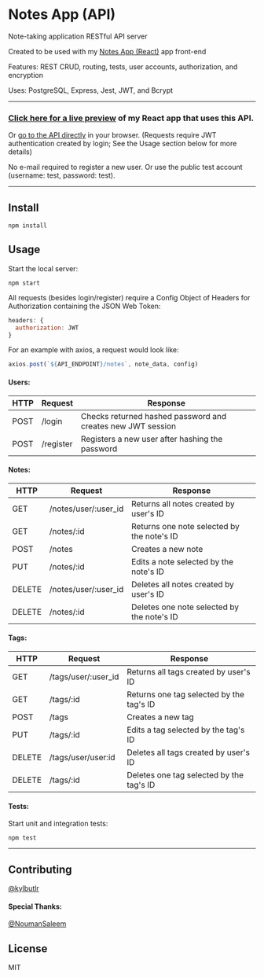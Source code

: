 # Notes App (API)

Note-taking application RESTful API server

Created to be used with my [Notes App (React)](https://github.com/kylbutlr/notes-app-react) app front-end

Features: REST CRUD, routing, tests, user accounts, authorization, and encryption

Uses: PostgreSQL, Express, Jest, JWT, and Bcrypt

***

### [Click here for a live preview](https://kylbutlr-notes-react.herokuapp.com/) of my React app that uses this API. 

Or [go to the API directly](https://kylbutlr-notes-api.herokuapp.com) in your browser. (Requests require JWT authentication created by login; See the Usage section below for more details)

No e-mail required to register a new user. Or use the public test account (username: test, password: test).

***

## Install

```shell
npm install
```

## Usage

Start the local server:

```shell
npm start
```

All requests (besides login/register) require a Config Object of Headers for Authorization containing the JSON Web Token:

```js
headers: {
  authorization: JWT
}
```

For an example with axios, a request would look like:

```js
axios.post(`${API_ENDPOINT}/notes`, note_data, config)
```

#### Users:

| HTTP | Request   | Response                                                    |
| ---- | --------- | ----------------------------------------------------------- |
| POST | /login    | Checks returned hashed password and creates new JWT session |
| POST | /register | Registers a new user after hashing the password             |

#### Notes:

| HTTP   | Request              | Response                                   |
| ------ | -------------------- | ------------------------------------------ |
| GET    | /notes/user/:user_id | Returns all notes created by user's ID     |
| GET    | /notes/:id           | Returns one note selected by the note's ID |
| POST   | /notes               | Creates a new note                         |
| PUT    | /notes/:id           | Edits a note selected by the note's ID     |
| DELETE | /notes/user/:user_id | Deletes all notes created by user's ID     |
| DELETE | /notes/:id           | Deletes one note selected by the note's ID |

#### Tags:

| HTTP   | Request             | Response                                 |
| ------ | ------------------- | ---------------------------------------- |
| GET    | /tags/user/:user_id | Returns all tags created by user's ID    |
| GET    | /tags/:id           | Returns one tag selected by the tag's ID |
| POST   | /tags               | Creates a new tag                        |
| PUT    | /tags/:id           | Edits a tag selected by the tag's ID     |
| DELETE | /tags/user/user:id  | Deletes all tags created by user's ID    |
| DELETE | /tags/:id           | Deletes one tag selected by the tag's ID |

#### Tests:

Start unit and integration tests:

```shell
npm test
```

***

## Contributing

[@kylbutlr](https://github.com/kylbutlr)

#### Special Thanks: 

[@NoumanSaleem](https://github.com/NoumanSaleem)

## License

MIT
